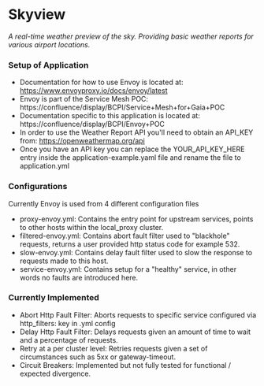 # Skyview
<i>A real-time weather preview of the sky.
Providing basic weather reports for various airport locations.</i>

### Setup of Application
- Documentation for how to use Envoy is located at: https://www.envoyproxy.io/docs/envoy/latest
- Envoy is part of the Service Mesh POC: https://confluence/display/BCPI/Service+Mesh+for+Gaia+POC
- Documentation specific to this application is located at: https://confluence/display/BCPI/Envoy+POC
- In order to use the Weather Report API you'll need to obtain an API_KEY from: https://openweathermap.org/api
- Once you have an API key you can replace the YOUR_API_KEY_HERE entry inside the application-example.yaml file
and rename the file to application.yml

### Configurations
Currently Envoy is used from 4 different configuration files
- proxy-envoy.yml: Contains the entry point for upstream services, points to other hosts within the local_proxy cluster.
- filtered-envoy.yml: Contains abort fault filter used to "blackhole" requests, returns a user provided http status code for example 532.
- slow-envoy.yml: Contains delay fault filter used to slow the response to requests made to this host.
- service-envoy.yml: Contains setup for a "healthy" service, in other words no faults are introduced here.


### Currently Implemented
* Abort Http Fault Filter: Aborts requests to specific service configured via http_filters: key in .yml config
* Delay Http Fault Filter: Delays requests given an amount of time to wait and a percentage of requests.
* Retry at a per cluster level: Retries requests given a set of circumstances such as 5xx or gateway-timeout.
* Circuit Breakers: Implemented but not fully tested for functional / expected divergence.